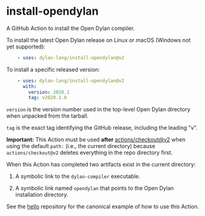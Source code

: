 # install-opendylan

A GitHub Action to install the Open Dylan compiler.

To install the latest Open Dylan release on Linux or macOS (Windows not yet
supported):

```yaml
    - uses: dylan-lang/install-opendylan@v2
```

To install a specific released version:

```yaml
    - uses: dylan-lang/install-opendylan@v2
      with:
        version: 2020.1
        tag: v2020.1.0
```

`version` is the version number used in the top-level Open Dylan directory when
unpacked from the tarball.

`tag` is the exact tag identifying the GitHub release, including the leading
"v".

**Important:** This Action must be used **after**
[actions/checkout@v2](https://github.com/actions/checkout) when using the
default `path:` (i.e., the current directory) because `actions/checkout@v2`
deletes everything in the repo directory first.

When this Action has completed two artifacts exist in the current directory:

1.  A symbolic link to the `dylan-compiler` executable.

2.  A symbolic link named `opendylan` that points to the Open Dylan
    installation directory.

See the [hello](https://github.com/cgay/hello) repository for the canonical
example of how to use this Action.

